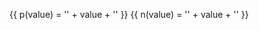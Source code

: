 <!-- Insert this at the top of each markdown page -->

<!-- Global Functions -->
{{ p(value) = '<span class="positive">' + value + '</span>' }}
{{ n(value) = '<span class="negative">' + value + '</span>' }}